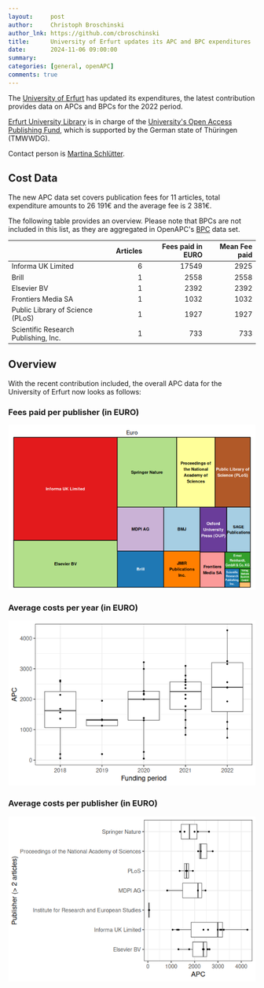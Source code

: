 ```yaml
---
layout:     post
author:     Christoph Broschinski
author_lnk: https://github.com/cbroschinski
title:      University of Erfurt updates its APC and BPC expenditures
date:       2024-11-06 09:00:00
summary:    
categories: [general, openAPC]
comments: true
---
```





The [University of Erfurt](https://www.uni-erfurt.de/en/) has updated its expenditures, the latest contribution provides data on APCs and BPCs for the 2022 period.

[Erfurt University Library](https://www.uni-erfurt.de/en/erfurt-university-library) is in charge of the [University's Open Access Publishing Fund](https://www.uni-erfurt.de/bibliothek/forschen-und-publizieren/publizieren-1/open-access-publikationsfonds), which is supported by the German state of Thüringen (TMWWDG).

Contact person is [Martina Schlütter](<mailto:martina.schluetter@uni-erfurt.de>).


## Cost Data



The new APC data set covers publication fees for 11 articles, total expenditure amounts to 26 191€ and the average fee is 2 381€.

The following table provides an overview. Please note that BPCs are not included in this list, as they are aggregated in OpenAPC's [BPC](https://github.com/OpenAPC/openapc-de/blob/master/data/bpc.csv) data set.




|                                     | Articles| Fees paid in EURO| Mean Fee paid|
|:------------------------------------|--------:|-----------------:|-------------:|
|Informa UK Limited                   |        6|             17549|          2925|
|Brill                                |        1|              2558|          2558|
|Elsevier BV                          |        1|              2392|          2392|
|Frontiers Media SA                   |        1|              1032|          1032|
|Public Library of Science (PLoS)     |        1|              1927|          1927|
|Scientific Research Publishing, Inc. |        1|               733|           733|



## Overview

With the recent contribution included, the overall APC data for the University of Erfurt now looks as follows: 

### Fees paid per publisher (in EURO)

![plot of chunk tree_erfurt_2024_11_06_full](/figure/tree_erfurt_2024_11_06_full-1.png)

###  Average costs per year (in EURO)

![plot of chunk box_erfurt_2024_11_06_year_full](/figure/box_erfurt_2024_11_06_year_full-1.png)

###  Average costs per publisher (in EURO)

![plot of chunk box_erfurt_2024_11_06_publisher_full](/figure/box_erfurt_2024_11_06_publisher_full-1.png)
